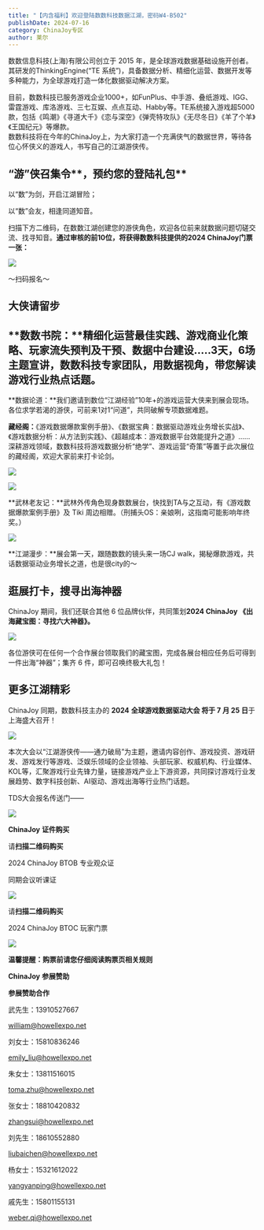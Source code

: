 ```yaml
---
title: "【内含福利】欢迎登陆数数科技数据江湖，密码W4-B502"
publishDate: 2024-07-16
category: ChinaJoy专区
author: 莱尔
---
```


数数信息科技(上海)有限公司创立于 2015 年，是全球游戏数据基础设施开创者。其研发的ThinkingEngine(“TE 系统”)，具备数据分析、精细化运营、数据开发等多种能力，为全球游戏打造一体化数据驱动解决方案。

目前，数数科技已服务游戏企业1000+，如FunPlus、中手游、叠纸游戏、IGG、雷霆游戏、库洛游戏、三七互娱、点点互动、Habby等。TE系统接入游戏超5000款，包括《鸣潮》《寻道大千》《恋与深空》《弹壳特攻队》《无尽冬日》《羊了个羊》《王国纪元》等爆款。  
数数科技将在今年的ChinaJoy上，为大家打造一个充满侠气的数据世界，等待各位心怀侠义的游戏人，书写自己的江湖游侠传。

## **“游”侠**召集令**，预约您的登陆礼包**

以“数”为剑，开启江湖冒险；

以“数”会友，相逢同道知音。

扫描下方二维码，在数数江湖创建您的游侠角色，欢迎各位前来就数据问题切磋交流、找寻知音。**通过审核的前10位，将获得数数科技提供的2024 ChinaJoy门票一张：**

![](https://ec-net-1251389766.cos.ap-shanghai.myqcloud.com/wp-content/uploads/2024/07/20240716203241915.png)

～扫码报名～

## **大侠请留步**

## **数数书院：**精细化运营最佳实践、游戏商业化策略、玩家流失预判及干预、数据中台建设.....3天，6场主题宣讲，数数科技专家团队，用数据视角，带您解读游戏行业热点话题。

**数据论道：**我们邀请到数位“江湖经验”10年+的游戏运营大侠来到展会现场。各位求学若渴的游侠，可前来1对1“问道”，共同破解专项数据难题。

**藏经阁：**《游戏数据爆款案例手册》、《数据宝典：数据驱动游戏业务增长实战》、《游戏数据分析：从方法到实践》、《超越成本：游戏数据平台效能提升之道》......深耕游戏领域，数数科技将游戏数据分析“绝学”、游戏运营“奇策”等置于此次展位的藏经阁，欢迎大家前来打卡论剑。

![](https://ec-net-1251389766.cos.ap-shanghai.myqcloud.com/wp-content/uploads/2024/07/20240716203259443.png)

![](https://ec-net-1251389766.cos.ap-shanghai.myqcloud.com/wp-content/uploads/2024/07/20240716203300848.png)

**武林老友记：**武林外传角色现身数数展台，快找到TA与之互动，有《游戏数据爆款案例手册》及 Tiki 周边相赠。（刑捕头OS：亲娘咧，这指南可能影响年终奖。）

![](https://ec-net-1251389766.cos.ap-shanghai.myqcloud.com/wp-content/uploads/2024/07/20240716203301800.png)

**江湖漫步：**展会第一天，跟随数数的镜头来一场CJ walk，揭秘爆款游戏，共话数据驱动业务增长之道，也是很city的～

## **逛展打卡，搜寻出海神器**

ChinaJoy 期间，我们还联合其他 6 位品牌伙伴，共同策划**2024 ChinaJoy 《出海藏宝图：寻找六大神器》。**

![](https://ec-net-1251389766.cos.ap-shanghai.myqcloud.com/wp-content/uploads/2024/07/20240716203306579.png)

各位游侠可在任何一个合作展台领取我们的藏宝图，完成各展台相应任务后可得到一件出海“神器”；集齐 6 件，即可召唤终极大礼包！

## **更多江湖精彩**

ChinaJoy 同期，数数科技主办的 **2024** **全球游戏数据驱动大会 将于 7 月 25 日**于上海盛大召开！

![](https://ec-net-1251389766.cos.ap-shanghai.myqcloud.com/wp-content/uploads/2024/07/20240716203308848.png)

本次大会以“江湖游侠传——通力破局”为主题，邀请内容创作、游戏投资、游戏研发、游戏发行等游戏、泛娱乐领域的企业领袖、头部玩家、权威机构、行业媒体、KOL等，汇聚游戏行业先锋力量，链接游戏产业上下游资源，共同探讨游戏行业发展趋势、数字科技创新、AI驱动、游戏出海等行业热门话题。

TDS大会报名传送门——

![](https://ec-net-1251389766.cos.ap-shanghai.myqcloud.com/wp-content/uploads/2024/07/20240716203310363.png)

**ChinaJoy** **证件购买**

  
请**扫描二维码购买**

2024 ChinaJoy BTOB 专业观众证

同期会议听课证

![](https://ec-net-1251389766.cos.ap-shanghai.myqcloud.com/wp-content/uploads/2024/07/20240716203315804.png)

请**扫描二维码购买**

2024 ChinaJoy BTOC 玩家门票

![](https://ec-net-1251389766.cos.ap-shanghai.myqcloud.com/wp-content/uploads/2024/07/20240716203317586.png)

**温馨提醒：购票前请您仔细阅读购票页相关规则**

**ChinaJoy** **参展赞助**

**参展赞助合作**

武先生：13910527667

[william@howellexpo.net](mailto:william@howellexpo.net)

刘女士：15810836246

[emily\_liu@howellexpo.net](mailto:emily_liu@howellexpo.net)

朱女士：13811516015

[toma.zhu@howellexpo.net](mailto:toma.zhu@howellexpo.net)

张女士：18810420832

[zhangsui@howellexpo.net](mailto:zhangsui@howellexpo.net)

刘先生：18610552880

[liubaichen@howellexpo.net](mailto:liubaichen@howellexpo.net)

杨女士：15321612022

[yangyanping@howellexpo.net](mailto:yangyanping@howellexpo.net)

戚先生：15801155131

weber.qi@howellexpo.net
